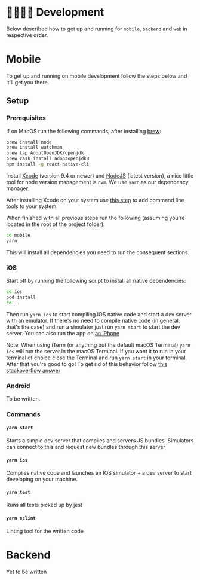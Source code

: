 # 👩‍💻👨‍💻 Development

Below described how to get up and running for `mobile`, `backend` and `web` in respective order.

# Mobile

To get up and running on mobile development follow the steps below and it'll get you there.

## Setup

### Prerequisites

If on MacOS run the following commands, after installing [brew](https://brew.sh/):
```bash
brew install node
brew install watchman
brew tap AdoptOpenJDK/openjdk
brew cask install adoptopenjdk8
npm install -g react-native-cli
```

Install [Xcode](https://developer.apple.com/xcode/) (version 9.4 or newer) and [NodeJS](https://nodejs.org/en/) (latest version), a nice little tool for node version management is `nvm`. We use `yarn` as our dependency manager.

After installing Xcode on your system use [this step](https://facebook.github.io/react-native/docs/getting-started#xcode) to add command line tools to your system.

When finished with all previous steps run the following (assuming you're located in the root of the project folder):
```bash
cd mobile
yarn
```
This will install all dependencies you need to run the consequent sections.

### iOS

Start off by running the following script to install all native dependencies:
```bash
cd ios
pod install
cd ..
```

Then run `yarn ios` to start compiling IOS native code and start a dev server with an emulator. If there's no need to compile native code (in general, that's the case) and run a simulator just run `yarn start` to start the dev server. You can also run the app on [an iPhone](https://facebook.github.io/react-native/docs/running-on-device)

Note:
When using iTerm (or anything but the default macOS Terminal) `yarn ios` will run the server in the macOS Terminal. If you want it to run in your terminal of choice close the Terminal and run `yarn start` in your terminal. After that you're good to go! To get rid of this behavior follow [this stackoverflow answer](https://stackoverflow.com/a/37815748)

### Android

To be written.

### **Commands**

#### `yarn start`

Starts a simple dev server that compiles and servers JS bundles. Simulators can connect to this and request new bundles through this server

#### `yarn ios`

Compiles native code and launches an IOS simulator + a dev server to start developing on your machine.

#### `yarn test`

Runs all tests picked up by jest

#### `yarn eslint`

Linting tool for the written code

# Backend

Yet to be written